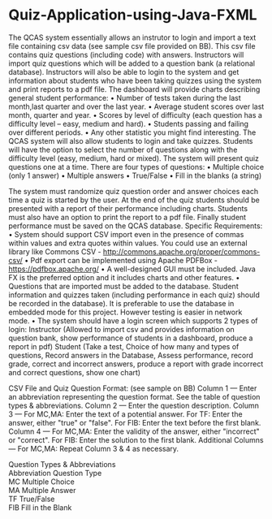 # Quiz-Application-using-Java-FXML

The QCAS system essentially allows an instrutor to login and import a text file containing csv data (see sample csv file provided on BB). This csv file contains quiz questions (including code) with answers. Instructors will import quiz questions which will be added to a question bank (a relational database). Instructors will also be able to login to the system and get information about students who have been taking quizzes using the system and print reports to a pdf file. The dashboard will provide charts describing general student performance:
• Number of tests taken during the last month,last quarter and over the last year.
• Average student scores over last month, quarter and year.
• Scores by level of difficulty (each question has a difficulty level – easy, medium and hard).
• Students passing and failing over different periods.
• Any other statistic you might find interesting.
The QCAS system will also allow students to login and take quizzes. Students will have the option to select the number of questions along with the difficulty level (easy, medium, hard or mixed). The system will present quiz questions one at a time. There are four types of questions:
• Multiple choice (only 1 answer)
• Multiple answers
• True/False
• Fill in the blanks (a string)

The system must randomize quiz question order and answer choices each time a quiz is started by the user. At the end of the quiz students should be presented with a report of their performance including charts. Students must also have an option to print the report to a pdf file. Finally student performance must be saved on the QCAS database.
Specific Requirements:
• System should support CSV import even in the presence of commas within values and extra quotes within values. You could use an external library like Commons CSV - http://commons.apache.org/proper/commons-csv/
• Pdf export can be implemented using Apache PDFBox - https://pdfbox.apache.org/
• A well-designed GUI must be included. Java FX is the preferred option and it includes charts and other features.
• Questions that are imported must be added to the database. Student information and quizzes taken (including performance in each quiz) should be recorded in the database). It is preferable to use the database in embedded mode for this project. However testing is easier in network mode.
• The system should have a login screen which supports 2 types of login:
      Instructor (Allowed to import csv and provides information on question bank, show performance of students in a dashboard, produce a report in pdf)
      Student (Take a test, Choice of how many and types of questions, Record answers in the Database, Assess performance, record grade, correct and incorrect answers, produce a report with grade incorrect and correct questions, show one chart)

CSV File and Quiz Question Format:
(see sample on BB)
Column 1 — Enter an abbreviation representing the question format. See the table of question types & abbreviations.
Column 2 — Enter the question description.
Column 3 — For MC,MA: Enter the text of a potential answer. For TF: Enter the answer, either "true" or "false". For FIB: Enter the text before the first blank.
Column 4 — For MC,MA: Enter the validity of the answer, either "incorrect" or "correct". For FIB: Enter the solution to the first blank.
Additional Columns — For MC,MA: Repeat Column 3 & 4 as necessary.

Question Types & Abbreviations      
Abbreviation                        Question Type                       
MC                                  Multiple Choice                     
MA                                  Multiple Answer                     
TF                                  True/False                          
FIB                                 Fill in the Blank
